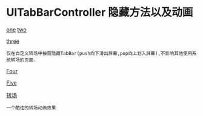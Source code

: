 # UITabBarController 隐藏方法以及动画
[one](https://www.jianshu.com/p/a2970532fa34)
[two](https://www.jianshu.com/p/5f6fa6f6e921)

[three](https://www.jianshu.com/p/5b1b39a1b180)

```
仅在自定义转场中按需隐藏TabBar(push向下滑出屏幕,pop向上划入屏幕),不影响其他使用系统转场的页面.
```

[Four](http://www.626code.com/2014/12/%E8%87%AA%E5%AE%9A%E4%B9%89hidesbottombarwhenpushed%E5%8A%A8%E7%94%BB/)

[Five](https://yalantis.com/blog/eat-drink-track-how-we-created-eat-fit-animation-inspired-by-google-fit/)

[转场](https://blog.devtang.com/2016/03/13/iOS-transition-guide/#Chapter3.1)

```
一个酷炫的转场动画效果
```


